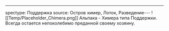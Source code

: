 ---
spectype: Поддержка
source: Остров химер, Лоток, Разведение---
![[Temp/Placeholder_Chimera.png]]
Альпака - Химера типа Поддержки. Всегда остается непоколебимо преданной своему хозяину.
